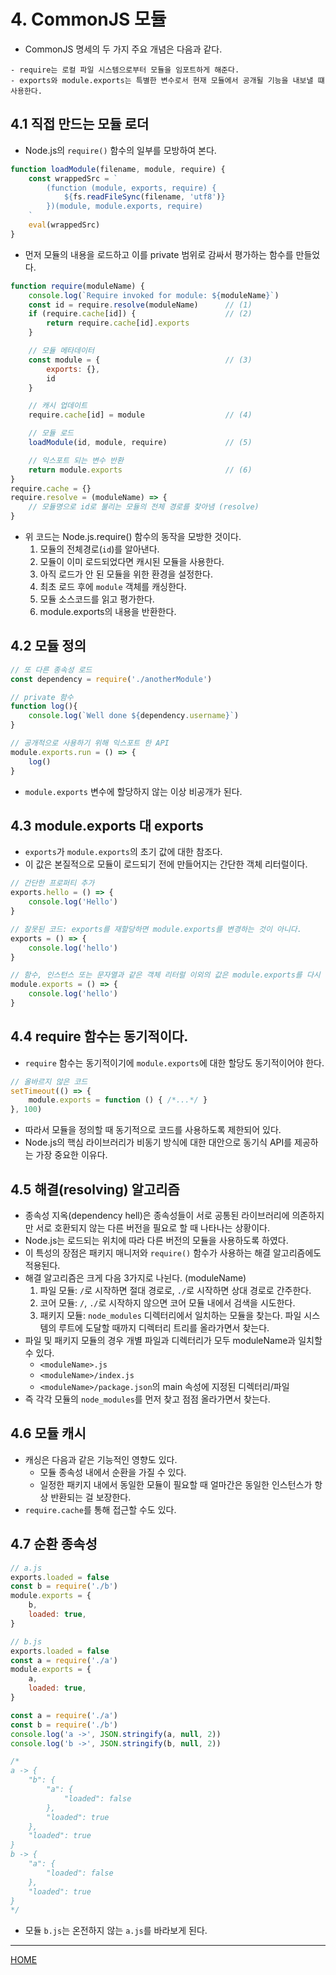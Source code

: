 # 4. CommonJS 모듈

- CommonJS 명세의 두 가지 주요 개념은 다음과 같다.
```
- require는 로컬 파일 시스템으로부터 모듈을 임포트하게 해준다.
- exports와 module.exports는 특별한 변수로서 현재 모듈에서 공개될 기능을 내보낼 떄 사용한다.
```

## 4.1 직접 만드는 모듈 로더

- Node.js의 `require()` 함수의 일부를 모방하여 본다.

```js
function loadModule(filename, module, require) {
    const wrappedSrc = `
        (function (module, exports, require) {
            ${fs.readFileSync(filename, 'utf8')}
        })(module, module.exports, require)
    `
    eval(wrappedSrc)
}
```

- 먼저 모듈의 내용을 로드하고 이를 private 범위로 감싸서 평가하는 함수를 만들었다.

```js
function require(moduleName) {
    console.log(`Require invoked for module: ${moduleName}`)
    const id = require.resolve(moduleName)      // (1)
    if (require.cache[id]) {                    // (2)
        return require.cache[id].exports
    }

    // 모듈 메타데이터
    const module = {                            // (3)
        exports: {},
        id
    }

    // 캐시 업데이트
    require.cache[id] = module                  // (4)

    // 모듈 로드
    loadModule(id, module, require)             // (5)

    // 익스포트 되는 변수 반환
    return module.exports                       // (6)
}
require.cache = {}
require.resolve = (moduleName) => {
    // 모듈명으로 id로 불리는 모듈의 전체 경로를 찾아냄 (resolve)
}
```

- 위 코드는 Node.js.require() 함수의 동작을 모방한 것이다.
    1. 모듈의 전체경로(`id`)를 알아낸다.
    2. 모듈이 이미 로드되었다면 캐시된 모듈을 사용한다.
    3. 아직 로드가 안 된 모듈을 위한 환경을 설정한다.
    4. 최초 로드 후에 `module` 객체를 캐싱한다.
    5. 모듈 소스코드를 읽고 평가한다.
    6. module.exports의 내용을 반환한다.

## 4.2 모듈 정의

```js
// 또 다른 종속성 로드
const dependency = require('./anotherModule')

// private 함수
function log(){
    console.log(`Well done ${dependency.username}`)
}

// 공개적으로 사용하기 위해 익스포트 한 API
module.exports.run = () => {
    log()
}
```

- `module.exports` 변수에 할당하지 않는 이상 비공개가 된다.

## 4.3 module.exports 대 exports

- `exports`가 `module.exports`의 초기 값에 대한 참조다.
- 이 값은 본질적으로 모듈이 로드되기 전에 만들어지는 간단한 객체 리터럴이다.

```js
// 간단한 프로퍼티 추가
exports.hello = () => {
    console.log('Hello')
}
```

```js
// 잘못된 코드: exports를 재할당하면 module.exports를 변경하는 것이 아니다.
exports = () => {
    console.log('hello')
}
```

```js
// 함수, 인스턴스 또는 문자열과 같은 객체 리터럴 이외의 값은 module.exports를 다시 할당해야 한다.
module.exports = () => {
    console.log('hello')
}
```

## 4.4 require 함수는 동기적이다.

- `require` 함수는 동기적이기에 `module.exports`에 대한 할당도 동기적이어야 한다.

```js
// 올바르지 않은 코드
setTimeout(() => {
    module.exports = function () { /*...*/ }
}, 100)
```

- 따라서 모듈을 정의할 때 동기적으로 코드를 사용하도록 제한되어 있다.
- Node.js의 핵심 라이브러리가 비동기 방식에 대한 대안으로 동기식 API를 제공하는 가장 중요한 이유다.

## 4.5 해결(resolving) 알고리즘

- 종속성 지옥(dependency hell)은 종속성들이 서로 공통된 라이브러리에 의존하지만 서로 호환되지 않는 다른 버전을 필요로 할 때 나타나는 상황이다.
- Node.js는 로드되는 위치에 따라 다른 버전의 모듈을 사용하도록 하였다.
- 이 특성의 장점은 패키지 매니저와 `require()` 함수가 사용하는 해결 알고리즘에도 적용된다.
- 해결 알고리즘은 크게 다음 3가지로 나뉜다. (moduleName)
    1. 파일 모듈: `/`로 시작하면 절대 경로로, `./`로 시작하면 상대 경로로 간주한다.
    2. 코어 모듈: `/`, `./`로 시작하지 않으면 코어 모듈 내에서 검색을 시도한다.
    3. 패키지 모듈: `node_modules` 디렉터리에서 일치하는 모듈을 찾는다. 파일 시스템의 루트에 도달할 때까지 디렉터리 트리를 올라가면서 찾는다.
- 파일 및 패키지 모듈의 경우 개별 파일과 디렉터리가 모두 moduleName과 일치할 수 있다.
    - `<moduleName>.js`
    - `<moduleName>/index.js`
    - `<moduleName>/package.json`의 main 속성에 지정된 디렉터리/파일
- 즉 각각 모듈의 `node_modules`를 먼저 찾고 점점 올라가면서 찾는다.

## 4.6 모듈 캐시

- 캐싱은 다음과 같은 기능적인 영향도 있다.
    - 모듈 종속성 내에서 순환을 가질 수 있다.
    - 일정한 패키지 내에서 동일한 모듈이 필요할 때 얼마간은 동일한 인스턴스가 항상 반환되는 걸 보장한다.
- `require.cache`를 통해 접근할 수도 있다.

## 4.7 순환 종속성

```js
// a.js
exports.loaded = false
const b = require('./b')
module.exports = {
    b,
    loaded: true,
}

// b.js
exports.loaded = false
const a = require('./a')
module.exports = {
    a,
    loaded: true,
}
```

```js
const a = require('./a')
const b = require('./b')
console.log('a ->', JSON.stringify(a, null, 2))
console.log('b ->', JSON.stringify(b, null, 2))

/*
a -> {
    "b": {
        "a": {
            "loaded": false
        },
        "loaded": true
    },
    "loaded": true
}
b -> {
    "a": {
        "loaded": false
    },
    "loaded": true
}
*/
```

- 모듈 `b.js`는 온전하지 않는 `a.js`를 바라보게 된다.

-----
[HOME](./index.md)
